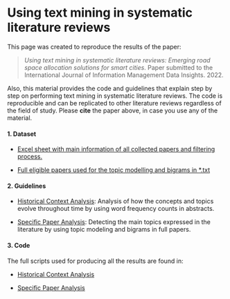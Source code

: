 Using text mining in systematic literature reviews
================

This page was created to reproduce the results of the paper:

> *Using text mining in systematic literature reviews: Emerging road
> space allocation solutions for smart cities*. Paper submitted to the
> International Journal of Information Management Data Insights. 2022.

Also, this material provides the code and guidelines that explain step
by step on performing text mining in systematic literature reviews. The
code is reproducible and can be replicated to other literature reviews
regardless of the field of study. Please **cite** the paper above, in
case you use any of the material.

#### 1. Dataset

-   [Excel sheet with main information of all collected papers and
    filtering process.](/Data/table_systematic_review.xlsx)

-   [Full eligible papers used for the topic modelling and bigrams in
    \*.txt](/Data/Full_papers/)

#### 2. Guidelines

-   [Historical Context Analysis](Historical_Context_Abs_TM.md):
    Analysis of how the concepts and topics evolve throughout time by
    using word frequency counts in abstracts.

-   [Specific Paper Analysis](LDA_Bigrams_Full_Papers.md): Detecting the
    main topics expressed in the literature by using topic modeling and
    bigrams in full papers.

#### 3. Code

The full scripts used for producing all the results are found in:

-   [Historical Context Analysis](/Scripts/Script_Historical_Analysis.R)

-   [Specific Paper Analysis](/Scripts/Script_Specific_Analysis.R)
